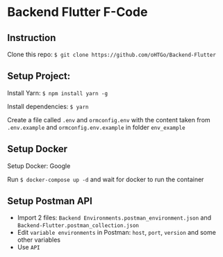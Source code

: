# Backend Flutter F-Code

## Instruction 
Clone this repo: 
`$ git clone https://github.com/oHTGo/Backend-Flutter`

## Setup Project: 
Install Yarn: `$ npm install yarn -g`

Install dependencies: `$ yarn`

Create a file called `.env` and `ormconfig.env` with the content taken from `.env.example` and `ormconfig.env.example` in folder `env_example`

## Setup Docker
Setup Docker: Google

Run `$ docker-compose up -d` and wait for docker to run the container

## Setup Postman API
- Import 2 files:
`Backend Environments.postman_environment.json` and `Backend-Flutter.postman_collection.json`
- Edit `variable environments` in Postman: `host`, `port`, `version` and some other variables
- Use `API`